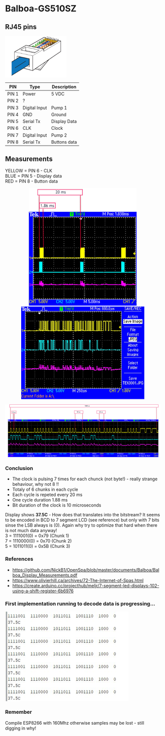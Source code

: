 # Balboa-GS510SZ

## RJ45 pins
<img src="https://github.com/MagnusPer/Balboa-GS510SZ/blob/main/docs/RJ45.png" width="200">

| PIN           | Type            | Description   |
| ------------- | --------------  |-------------- |
| PIN 1         | Power           |  5 VDC        |
| PIN 2         | ?               |               |
| PIN 3         | Digital Input   |  Pump 1       |
| PIN 4         | GND             |  Ground       |
| PIN 5         | Serial Tx       |  Display Data |
| PIN 6         | CLK             |  Clock        |
| PIN 7         | Digital Input   |  Pump 2       |
| PIN 8         | Serial Tx       |  Buttons data |

## Measurements 

YELLOW = PIN 6 - CLK <br />
BLUE  = PIN 5 - Display data <br /> 
RED    = PIN 8 - Button data <br />

<p align="center">
<img src="https://github.com/MagnusPer/Balboa-GS510SZ/blob/main/measurements/Cycles.JPG" width="350">   <img src="https://github.com/MagnusPer/Balboa-GS510SZ/blob/main/measurements/PIN6-PIN5-PIN8.JPG" width="400">
</p>
<p align="center">
<img src="https://github.com/MagnusPer/Balboa-GS510SZ/blob/main/measurements/Complete%20Sequence.JPG" width="1000">
</p>

### Conclusion
- The clock is pulsing 7 times for each chunck (not byte!) - really strange behaviour, why not 8 !! <br />
- Totaly of 6 chunks in each cycle <br />
- Each cycle is repeted every 20 ms <br />
- One cycle duration 1.88 ms
- Bit duration of the clock is 10 microseconds <br />

Display shows **37.5C** - How does that translates into the bitstream? It seems to be encoded in BCD to 7 segment LCD (see reference) but only with 7 bits sinse the LSB always is (0). Again why try to optimize that hard when there is not much data anyway! <br />
3 = 1111001(0) = 0x79  (Chunk 1) <br />
7 = 1110000(0) = 0x70  (Chunk 2) <br />
5 = 1011011(0) = 0x5B  (Chunk 3) <br />

### References
- https://github.com/NickB1/OpenSpa/blob/master/documents/Balboa/Balboa_Display_Measurements.pdf
- https://www.olivierhill.ca/archives/72-The-Internet-of-Spas.html
- https://create.arduino.cc/projecthub/meljr/7-segment-led-displays-102-using-a-shift-register-6b6976


### First implementation running to decode data is progressing...

<img src="https://github.com/MagnusPer/Balboa-GS510SZ/blob/main/measurements/Capture.JPG" width="400">

### Remember
Compile ESP8266 with 160Mhz otherwise samples may be lost - still digging in why! 

